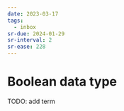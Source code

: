 ```yaml
---
date: 2023-03-17
tags:
  - inbox
sr-due: 2024-01-29
sr-interval: 2
sr-ease: 228
---
```

# Boolean data type

TODO: add term
